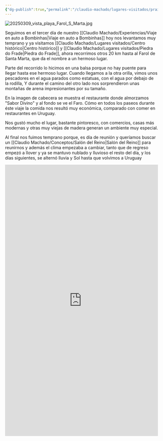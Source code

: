 ```yaml
---
{"dg-publish":true,"permalink":"/claudio-machado/lugares-visitados/praia-do-farol-de-santa-marta/"}
---
```


![20250309_vista_playa_Farol_S_Marta.jpg](/img/user/Personal/Im%C3%A1genes/20250309_vista_playa_Farol_S_Marta.jpg) 

Seguimos en el tercer día de nuestro [[Claudio Machado/Experiencias/Viaje en auto a Bombinhas\|Viaje en auto a Bombinhas]] hoy nos levantamos muy temprano y ya visitamos [[Claudio Machado/Lugares visitados/Centro histórico\|Centro histórico]] y [[Claudio Machado/Lugares visitados/Piedra do Frade\|Piedra do Frade]], ahora recorrimos otros 20 km hasta al Farol de Santa Marta, que da el nombre a un hermoso lugar. 

Parte del recorrido lo hicimos en una balsa porque no hay puente para llegar hasta ese hermoso lugar. Cuando llegamos a la otra orilla, vimos unos pescadores en el agua parados como estatuas, con el agua por debajo de la rodilla, Y durante el camino del otro lado nos sorprendieron unas montañas de arena impresionantes por su tamaño.

En la imagen de cabecera se muestra el restaurante donde almorzamos "Sabor Divino" y al fondo se ve el Faro.
Cómo en todos los paseos durante éste viaje la comida nos resultó muy económica, comparado con comer en restaurantes en Uruguay.

Nos gustó mucho el lugar, bastante pintoresco, con comercios, casas más modernas y otras muy viejas de madera generan un ambiente muy especial.

Al final nos fuimos temprano porque, es día de reunión y queríamos buscar un [[Claudio Machado/Conceptos/Salón del Reino\|Salón del Reino]] para reunirnos y además el clima empezaba a cambiar, tanto que de regreso empezó a llover y ya se mantuvo nublado y lluvioso el resto del día, y los días siguientes, se alternó lluvia y Sol hasta que volvimos a Uruguay 

<div style="position: relative; width: 100%; padding-bottom: 177.78%; height: 0; overflow: hidden;">
  <iframe 
    style="position: absolute; top: 0; left: 0; width: 100%; height: 100%;" 
    src="https://youtube.com/embed/4By_S2gPi18" 
    frameborder="0" allowfullscreen>
  </iframe>
</div>




